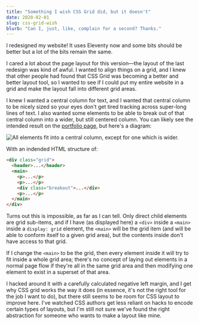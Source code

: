 ```yaml
---
title: "Something I wish CSS Grid did, but it doesn't"
date: 2020-02-01
slug: css-grid-wish
blurb: "Can I, just, like, complain for a second? Thanks."
---
```


I redesigned my website! It uses Eleventy now and some bits should be better but a lot of the bits remain the same.

I cared a lot about the page layout for this version—the layout of the last redesign was kind of awful. I wanted to align things on a grid, and I knew that other people had found that CSS Grid was becoming a better and better layout tool, so I wanted to see if I could put my entire website in a grid and make the layout fall into different grid areas.

I knew I wanted a central column for text, and I wanted that central column to be nicely sized so your eyes don't get tired tracking across super-long lines of text. I also wanted some elements to be able to break out of that central column into a wider, but still centered column. You can likely see the intended result on the [portfolio page](/portfolio), but here's a diagram:

<img src="https://files.jameslittle.me/images/layout-2.png" alt="All elements fit into a central column, except for one which is wider." />

With an indended HTML structure of:

```html
<div class="grid">
  <header>...</header>
  <main>
    <p>...</p>
    <p>...</p>
    <div class="breakout">...</div>
    <p>...</p>
  </main>
</div>
```

Turns out this is impossible, as far as I can tell. Only direct child elements are grid sub-items, and if I have (as displayed here) a `<div>` inside a `<main>` inside a `display: grid` element, the `<main>` will be the grid item (and will be able to conform itself to a given grid area), but the contents inside don't have access to that grid.

If I change the `<main>` to be the grid, then every element inside it will try to fit inside a whole grid area; there's no concept of laying out elements in a normal page flow if they're all in the same grid area and then modifying one element to exist in a superset of that area.

I hacked around it with a carefully calculated negative left margin, and I get why CSS grid works the way it does (in essence, it's not the right tool for the job I want to do), but there still seems to be room for CSS layout to improve here. I've watched CSS authors get less reliant on hacks to encode certain types of layouts, but I'm still not sure we've found the right abstraction for someone who wants to make a layout like mine.
